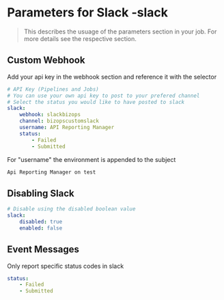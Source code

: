 <!-- markdownlint-disable MD033 -->
# Parameters for Slack -slack

> This describes the usuage of the parameters section in your job. For more details see the respective section.

## Custom Webhook

Add your api key in the webhook section and reference it with the selector

```yml
# API Key (Pipelines and Jobs)
# You can use your own api key to post to your prefered channel
# Select the status you would like to have posted to slack
slack:
    webhook: slackbizops
    channel: bizopscustomslack
    username: API Reporting Manager
    status:
        - Failed
        - Submitted
```

For "username" the environment is appended to the subject

```html
Api Reporting Manager on test
```

## Disabling Slack

```yml
# Disable using the disabled boolean value
slack:
    disabled: true
    enabled: false
```

## Event Messages

Only report specific status codes in slack

```yml
status:
    - Failed
    - Submitted
```

